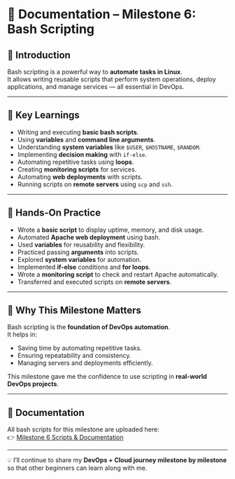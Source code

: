 # 📄 Documentation – Milestone 6: Bash Scripting

## 📝 Introduction
Bash scripting is a powerful way to **automate tasks in Linux**.  
It allows writing reusable scripts that perform system operations, deploy applications, and manage services — all essential in DevOps.

---

## 🔹 Key Learnings
- Writing and executing **basic bash scripts**.  
- Using **variables** and **command line arguments**.  
- Understanding **system variables** like `$USER`, `$HOSTNAME`, `$RANDOM`.  
- Implementing **decision making** with `if-else`.  
- Automating repetitive tasks using **loops**.  
- Creating **monitoring scripts** for services.  
- Automating **web deployments** with scripts.  
- Running scripts on **remote servers** using `scp` and `ssh`.  

---

## 🔹 Hands-On Practice
- Wrote a **basic script** to display uptime, memory, and disk usage.  
- Automated **Apache web deployment** using bash.  
- Used **variables** for reusability and flexibility.  
- Practiced passing **arguments** into scripts.  
- Explored **system variables** for automation.  
- Implemented **if-else** conditions and **for loops**.  
- Wrote a **monitoring script** to check and restart Apache automatically.  
- Transferred and executed scripts on **remote servers**.  

---

## 🔹 Why This Milestone Matters
Bash scripting is the **foundation of DevOps automation**.  
It helps in:  
- Saving time by automating repetitive tasks.  
- Ensuring repeatability and consistency.  
- Managing servers and deployments efficiently.  

This milestone gave me the confidence to use scripting in **real-world DevOps projects**.

---

## 🔹 Documentation
All bash scripts for this milestone are uploaded here:  
👉 [Milestone 6 Scripts & Documentation](https://github.com/darshan090905/Devops-learning/tree/master/milestone-6)  

---

💡 I’ll continue to share my **DevOps + Cloud journey milestone by milestone** so that other beginners can learn along with me.  


